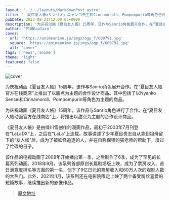 ```yaml
---
layout: '../../layouts/MarkdownPost.astro'
title: '「夏目友人帳×サンリオ」ニャンコ先生和Cinnamoroll、Pompompurin等角色合作！推出“甜点”主题商品♪'
pubDate: 2023-08-21T12:00:03+0900
description: '为庆祝动画《夏目友人帳》15周年，该作与Sanrio角色展开合作。在“夏目友人帳官方在线商店”上推出了以甜点为主题的合作设计商品。'
author: '仲瀬Koutaro'
cover:
  url: 'https://animeanime.jp/imgs/ogp_f/609791.jpg'
  square: 'https://animeanime.jp/imgs/ogp_f/609791.jpg'
  alt: "cover"
tags: ['news','anime']
theme: 'light'
featured: false
---
```

![cover](https://animeanime.jp/imgs/ogp_f/609791.jpg)

为庆祝动画《夏目友人帳》15周年，该作与Sanrio角色展开合作。在“夏目友人帳官方在线商店”上推出了以甜点为主题的合作设计商品。其中包括了以Nyanko Sensei和Cinnamoroll、Pompompurin等角色为主题的商品。

为庆祝动画《夏目友人帳》15周年，该作品与Sanrio角色进行了合作。在“夏目友人帳动画官方在线商店”上，将推出以甜点为主题的合作设计商品。

《夏目友人帳》是由绿川雪创作的漫画作品，最初于2003年7月刊登在“LaLaDX”上，之后在“LaLa”上连载。故事讲述了少年夏目贵志自从拿到祖母留下的“友人帐”后，成为了被妖怪追逐的人，并在自称保镖的猫老师的帮助下，度过了忙碌的日子。

该作品的电视动画于2008年开始播出第一季，之后制作了6季，成为了罕见的长篇系列动画。2018年9月，该系列首部原创长篇剧场版上映，成为了票房收入、首日满意度排名等方面的第一名，创下了9亿日元的票房收入和60万人次的观影人数的大热门。此外，2021年1月，该系列还在电影院限定上映了两个备受粉丝喜爱的短篇故事，继续推出新的影像作品。

>[原文地址](https://animeanime.jp/article/2023/08/21/79389.html)  